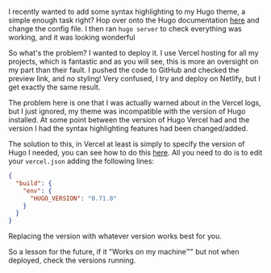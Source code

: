 I recently wanted to add some syntax highlighting to my Hugo theme, a simple enough task right? Hop over onto the Hugo documentation [here](https://gohugo.io/getting-started/configuration-markup#highlight) and change the config file. I then ran `hugo server` to check everything was working, and it was looking wonderful

So what's the problem? I wanted to deploy it. I use Vercel hosting for all my projects, which is fantastic and as you will see, this is more an oversight on my part than their fault. I pushed the code to GitHub and checked the preview link, and no styling! Very confused, I try and deploy on Netlify, but I get exactly the same result.

The problem here is one that I was actually warned about in the Vercel logs, but I just ignored, my theme was incompatible with the version of Hugo installed. At some point between the version of Hugo Vercel had and the version I had the syntax highlighting features had been changed/added.

The solution to this, in Vercel at least is simply to specify the version of Hugo I needed, you can see how to do this [here](https://vercel.com/guides/deploying-hugo-with-vercel). All you need to do is to edit your `vercel.json` adding the following lines:

```json
{
  "build": {
    "env": {
      "HUGO_VERSION": "0.71.0"
    }
  }
}
```

Replacing the version with whatever version works best for you.

So a lesson for the future, if it "Works on my machine™" but not when deployed, check the versions running.
